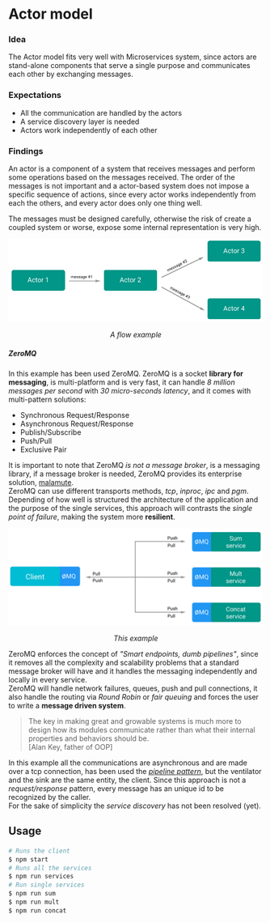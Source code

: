 # Actor model

### Idea
The Actor model fits very well with Microservices system, since actors are stand-alone components that serve a single purpose and communicates each other by exchanging messages.

### Expectations
- All the communication are handled by the actors
- A service discovery layer is needed
- Actors work independently of each other

### Findings
An actor is a component of a system that receives messages and perform some operations based on the messages received.
The order of the messages is not important and a actor-based system does not impose a specific sequence of actions, since every actor works independently from each the others, and every actor does only one thing well.

The messages must be designed carefully, otherwise the risk of create a coupled system or worse, expose some internal representation is very high.

<p align="center">
<img src="actor-model.png" width="550" height="auto"/>
<p align="center"><em>A flow example</em></p>
</p>

##### ZeroMQ
In this example has been used ZeroMQ.
ZeroMQ is a socket **library for messaging**, is multi-platform and is very fast, it can handle *8 million messages per second* with *30 micro-seconds latency*, and  it comes with multi-pattern solutions:
- Synchronous Request/Response
- Asynchronous Request/Response
- Publish/Subscribe
- Push/Pull
- Exclusive Pair

It is important to note that ZeroMQ *is not a message broker*, is a messaging library, if a message broker is needed, ZeroMQ provides its enterprise solution, [malamute](https://github.com/zeromq/malamute).  
ZeroMQ can use different transports methods, *tcp*, *inproc*, *ipc* and *pgm*.  
Depending of how well is structured the architecture of the application and the purpose of the single services, this approach will contrasts the *single point of failure*, making the system more **resilient**.

<p align="center">
<img src="zeromq.png" width="600" height="auto"/>
<p align="center"><em>This example</em></p>
</p>

ZeroMQ enforces the concept of *"Smart endpoints, dumb pipelines"*, since it removes all the complexity and scalability problems that a standard message broker will have and it handles the messaging independently and locally in every service.  
ZeroMQ will handle network failures, queues, push and pull connections, it also handle the routing via *Round Robin* or *fair queuing* and forces the user to write a **message driven system**.

> The key in making great and growable systems is much more to design how its modules communicate rather than what their internal properties and behaviors should be.  
[Alan Key, father of OOP]

In this example all the communications are asynchronous and are made over a tcp connection, has been used the [*pipeline pattern*](http://zguide.zeromq.org/page:all#Divide-and-Conquer), but the ventilator and the sink are the same entity, the client. Since this approach is not a *request/response* pattern, every message has an unique id to be recognized by the caller.  
For the sake of simplicity the *service discovery* has not been resolved (yet).



## Usage
```bash
# Runs the client
$ npm start
# Runs all the services
$ npm run services
# Run single services
$ npm run sum
$ npm run mult
$ npm run concat
```
